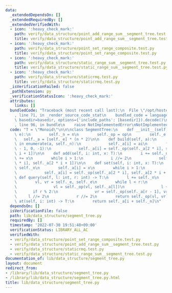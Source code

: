 ```yaml
---
data:
  _extendedDependsOn: []
  _extendedRequiredBy: []
  _extendedVerifiedWith:
  - icon: ':heavy_check_mark:'
    path: verify/data_structure/point_add_range_sum__segment_tree.test.py
    title: verify/data_structure/point_add_range_sum__segment_tree.test.py
  - icon: ':heavy_check_mark:'
    path: verify/data_structure/point_set_range_composite.test.py
    title: verify/data_structure/point_set_range_composite.test.py
  - icon: ':heavy_check_mark:'
    path: verify/data_structure/static_range_sum__segment_tree.test.py
    title: verify/data_structure/static_range_sum__segment_tree.test.py
  - icon: ':heavy_check_mark:'
    path: verify/data_structure/staticrmq.test.py
    title: verify/data_structure/staticrmq.test.py
  _isVerificationFailed: false
  _pathExtension: py
  _verificationStatusIcon: ':heavy_check_mark:'
  attributes:
    links: []
  bundledCode: "Traceback (most recent call last):\n  File \"/opt/hostedtoolcache/Python/3.10.5/x64/lib/python3.10/site-packages/onlinejudge_verify/documentation/build.py\"\
    , line 71, in _render_source_code_stat\n    bundled_code = language.bundle(stat.path,\
    \ basedir=basedir, options={'include_paths': [basedir]}).decode()\n  File \"/opt/hostedtoolcache/Python/3.10.5/x64/lib/python3.10/site-packages/onlinejudge_verify/languages/python.py\"\
    , line 96, in bundle\n    raise NotImplementedError\nNotImplementedError\n"
  code: "T = \"Monoid\"\n\n\nclass SegmentTree:\n    def __init__(self, n: int, op,\
    \ e):\n        self._n = n\n        self._op = op\n        self._e = e\n     \
    \   self._a = [self._e] * (n * 2)\n\n    def build(self, a):\n        for i, ai\
    \ in enumerate(a, self._n):\n            self._a[i] = ai\n        for i in range(self._n\
    \ - 1, 0, -1):\n            self._a[i] = self._op(self._a[2 * i], self._a[2 *\
    \ i + 1])\n\n    def add(self, i: int, x: T):\n        i += self._n\n        self._a[i]\
    \ += x\n        while i > 1:\n            i //= 2\n            self._a[i] = self._op(self._a[2\
    \ * i], self._a[2 * i + 1])\n\n    def set(self, i: int, x: T):\n        i +=\
    \ self._n\n        self._a[i] = x\n        while i > 1:\n            i //= 2\n\
    \            self._a[i] = self._op(self._a[2 * i], self._a[2 * i + 1])\n\n   \
    \ def query(self, l: int, r: int) -> T:\n        l += self._n\n        r += self._n\n\
    \        vl, vr = self._e, self._e\n        while l < r:\n            if l % 2:\n\
    \                vl = self._op(vl, self._a[l])\n                l += 1\n     \
    \       if r % 2:\n                vr = self._op(self._a[r - 1], vr)\n       \
    \     l //= 2\n            r //= 2\n        return self._op(vl, vr)\n\n    def\
    \ at(self, i: int) -> T:\n        return self._a[i + self._n]\n"
  dependsOn: []
  isVerificationFile: false
  path: lib/data_structure/segment_tree.py
  requiredBy: []
  timestamp: '2022-07-30 19:51:48+09:00'
  verificationStatus: LIBRARY_ALL_AC
  verifiedWith:
  - verify/data_structure/point_set_range_composite.test.py
  - verify/data_structure/point_add_range_sum__segment_tree.test.py
  - verify/data_structure/staticrmq.test.py
  - verify/data_structure/static_range_sum__segment_tree.test.py
documentation_of: lib/data_structure/segment_tree.py
layout: document
redirect_from:
- /library/lib/data_structure/segment_tree.py
- /library/lib/data_structure/segment_tree.py.html
title: lib/data_structure/segment_tree.py
---
```

